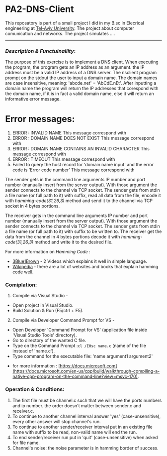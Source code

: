 # PA2-DNS-Client
This reposatory is part of a small project I did in my B.sc in Elecrical engineering at [Tel-Aviv University](https://www.tau.ac.il). The project about computer comunication and networks. The project simulates .... 

---------------------------------------------------------------------------------------

### *Description & Functuinallity*:

The purpose of this exercise is to implement a DNS client.
When executing the program, the program gets an IP address as an argument. the IP address must be a valid IP address of a DNS server.
The nsclient program prompt on the stdout the user to input a domain name. 
The domain names are case insensitive, meaning: 'abcde.net' = 'AbCdE.nEt'.
After inputting a domain name the program will return the IP addresses that corespond with the domain name, if it is in fact a valid domain name, else it will return an informative error message.
# Error messages:
1. ERROR : INVALID NAME
This message correspond with
2. ERROR : DOMAIN NAME DOES NOT EXIST
This message correspond with
3. ERROR : DOMAIN NAME CONTAINS AN INVALID CHARACTER
This message correspond with
4. ERROR : TIMEOUT
This message correspond with
5. Failed to query the host record for 'domain name input' and the error code is 'Error code number'
This message correspond with

The sender gets in the command line arguments IP number and port number (manually insert from the server output). With those argument the sender connects to the channel via TCP socket.
The sender gets from stdin a file name (or full path to it) with suffix, read all data from the file, encode it with *hamming-code(31,26,3)*  method and send it to the channel via TCP socket in 4 bytes portions.

The receiver gets in the command line arguments IP number and port number (manually insert from the server output). With those argument the sender connects to the channel via TCP socket.
The sender gets from stdin a file name (or full path to it) with suffix to be written to. The receiver get the data from the channel in 4 bytes portions decode it with *hamming-code(31,26,3)*  method and write it to the desired file.

For more information on *Hamming Code* :
- [3Blue1Brown](https://www.youtube.com/watch?v=X8jsijhllIA&t=906s) - 2 Videos which explains it well in simple language.
- [Wikipedia](https://en.wikipedia.org/wiki/Hamming_code) - there are a lot of websites and books that explain hamming code well.

### **Comiplation**:
1. Compile via Visual Studio -
- Open project in Visual Studio.
- Build Solution & Run (F5/ctrl + F5).
2. Compile via Developer Command Prompt for VS -
- Open Developer 'Command Prompt for VS' (application file inside 'Visual Studio Tools' directory).
- Go to directory of the wanted C file.
- Type on the Command Prompt :`cl /EHsc name.c` (name of the file instead of 'name.c').
- Type command for the executable file: 'name argument1 argument2'
* for more information : [https://docs.microsoft.com](https://docs.microsoft.com/en-us/cpp/build/walkthrough-compiling-a-native-cpp-program-on-the-command-line?view=msvc-170).


### **Operation & Conditions**:
1. The first file must be channel.c such that we will have the ports numbers and ip number. the order doesn't matter between sender.c and receiver.c.
2. To continue to another channel interval answer 'yes' (case-unsensitive), every other answer will stop channel's run.
3. To continue to another sender/receiver interval put in an existing file name with suffix to be read, non-valid name will end the run.
4. To end sender/receiver run put in 'quit' (case-unsensitive) when asked for file name.
5. Channel's noise: the noise parameter is in hamming border of success.
